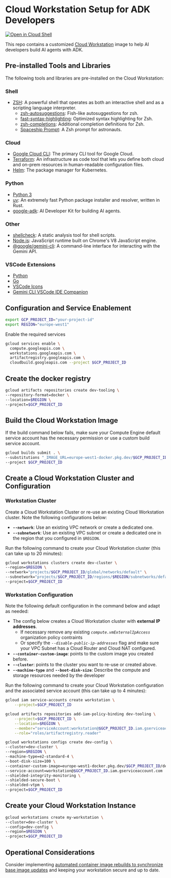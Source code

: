 # Cloud Workstation Setup for ADK Developers

[![Open in Cloud Shell](https://gstatic.com/cloudssh/images/open-btn.png)](https://ssh.cloud.google.com/cloudshell/open?cloudshell_git_repo=https://github.com/danistrebel/adk-dev-workstation&cloudshell_tutorial=README.md)

This repo contains a customized [Cloud Workstation](https://cloud.google.com/workstations) image to help AI developers build AI agents with ADK.

## Pre-installed Tools and Libraries

The following tools and libraries are pre-installed on the Cloud Workstation:

### Shell

- [ZSH](https://www.zsh.org/): A powerful shell that operates as both an interactive shell and as a scripting language interpreter.
  - [zsh-autosuggestions](https://github.com/zsh-users/zsh-autosuggestions): Fish-like autosuggestions for zsh.
  - [fast-syntax-highlighting](https://github.com/zdharma-zmirror/fast-syntax-highlighting): Optimized syntax highlighting for Zsh.
  - [zsh-completions](https://github.com/zsh-users/zsh-completions): Additional completion definitions for Zsh.
  - [Spaceship Prompt](https://spaceship-prompt.sh/): A Zsh prompt for astronauts.

### Cloud

- [Google Cloud CLI](https://cloud.google.com/sdk/gcloud): The primary CLI tool for Google Cloud.
- [Terraform](https://www.terraform.io/): An infrastructure as code tool that lets you define both cloud and on-prem resources in human-readable configuration files.
- [Helm](https://helm.sh/): The package manager for Kubernetes.

### Python

- [Python 3](https://www.python.org/)
- [uv](https://github.com/astral-sh/uv): An extremely fast Python package installer and resolver, written in Rust.
- [google-adk](https://pypi.org/project/google-adk/): AI Developer Kit for building AI agents.

### Other

- [shellcheck](https://www.shellcheck.net/): A static analysis tool for shell scripts.
- [Node.js](https://nodejs.org/): JavaScript runtime built on Chrome's V8 JavaScript engine.
- [@google/gemini-cli](https://www.npmjs.com/package/@google/gemini-cli): A command-line interface for interacting with the Gemini API.

### VSCode Extensions

- [Python](https://open-vsx.org/extension/ms-python/python)
- [Go](https://open-vsx.org/extension/golang/go)
- [VSCode Icons](https://open-vsx.org/extension/vscode-icons-team/vscode-icons)
- [Gemini CLI VSCode IDE Companion](https://open-vsx.org/extension/google/gemini-cli-vscode-ide-companion)

## Configuration and Service Enablement

```sh
export GCP_PROJECT_ID="your-project-id"
export REGION="europe-west1" 
```

Enable the required services 

```sh
gcloud services enable \
  compute.googleapis.com \
  workstations.googleapis.com \
  artifactregistry.googleapis.com \
  cloudbuild.googleapis.com --project $GCP_PROJECT_ID
```

## Create the docker registry

```sh
gcloud artifacts repositories create dev-tooling \
--repository-format=docker \
--location=$REGION \
--project=$GCP_PROJECT_ID
```

## Build the Cloud Workstation Image 

If the build command below fails, make sure your Compute Engine default service account has the necessary permission or use a custom build service account.

```sh
gcloud builds submit . \
--substitutions "_IMAGE_URL=europe-west1-docker.pkg.dev/$GCP_PROJECT_ID/dev-tooling/workstation" \
--project $GCP_PROJECT_ID
```

## Create a Cloud Workstation Cluster and Configuration

### Workstation Cluster

Create a Cloud Workstation Cluster or re-use an existing Cloud Workstation cluster. Note the following configurations below:

* **`--network`**: Use an existing VPC network or create a dedicated one.
* **`--subnetwork`**: Use an existing VPC subnet or create a dedicated one in the region that you configured in `$REGION`.

Run the following command to create your Cloud Workstation cluster (this can take up to 20 minutes):

```sh
gcloud workstations clusters create dev-cluster \
--region=$REGION \
--network="projects/$GCP_PROJECT_ID/global/networks/default" \
--subnetwork="projects/$GCP_PROJECT_ID/regions/$REGION/subnetworks/default" \
--project=$GCP_PROJECT_ID
```

### Workstation Configuration

Note the following default configuration in the command below and adapt as needed:

* The config below creates a Cloud Workstation cluster with **external IP addresses**.
  * If necessary remove any existing *`compute.vmExternalIpAccess`* organization policy contraints
  * Or specify the *`--disable-public-ip-addresses`* flag and make sure your VPC Subnet has a Cloud Router and Cloud NAT configured.
* **`--container-custom-image`**: points to the custom image you created before.
* **`--cluster`**: points to the cluster you want to re-use or created above.
* **`--machine-type`** and **`--boot-disk-size`**: Describe the compute and storage resources needed by the developer

Run the following command to create your Cloud Workstation configuration and the associated service account (this can take up to 4 minutes):

```sh
gcloud iam service-accounts create workstation \
    --project=$GCP_PROJECT_ID

gcloud artifacts repositories add-iam-policy-binding dev-tooling \
    --project=$GCP_PROJECT_ID \
    --location=$REGION \
    --member="serviceAccount:workstation@$GCP_PROJECT_ID.iam.gserviceaccount.com" \
    --role="roles/artifactregistry.reader"

gcloud workstations configs create dev-config \
--cluster=dev-cluster \
--region=$REGION \
--machine-type=e2-standard-4 \
--boot-disk-size=100 \
--container-custom-image=europe-west1-docker.pkg.dev/$GCP_PROJECT_ID/dev-tooling/workstation:latest \
--service-account=workstation@$GCP_PROJECT_ID.iam.gserviceaccount.com
--shielded-integrity-monitoring \
--shielded-secure-boot \
--shielded-vtpm \
--project=$GCP_PROJECT_ID
```

## Create your Cloud Workstation Instance

```sh
gcloud workstations create my-workstation \
--cluster=dev-cluster \
--config=dev-config \
--region=$REGION \
--project=$GCP_PROJECT_ID
```

## Operational Considerations

Consider implementing [automated container image rebuilds to synchronize base image updates](https://cloud.google.com/workstations/docs/tutorial-automate-container-image-rebuild) and keeping your workstation secure and up to date.
